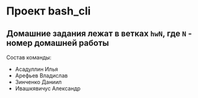 # Проект bash_cli 

## Домашние задания лежат в ветках `hwN`, где `N` - номер домашней работы

Состав команды:
* Асадуллин Илья
* Арефьев Владислав
* Зинченко Даниил
* Ивашкявичус Александр
